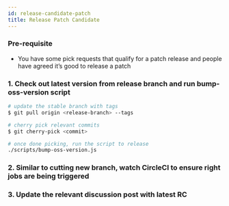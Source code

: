 ```yaml
---
id: release-candidate-patch
title: Release Patch Candidate
---
```


### Pre-requisite

- You have some pick requests that qualify for a patch release and people have agreed it’s good to release a patch

### 1. Check out latest version from release branch and run bump-oss-version script

```bash
# update the stable branch with tags
$ git pull origin <release-branch> --tags

# cherry pick relevant commits
$ git cherry-pick <commit>

# once done picking, run the script to release
./scripts/bump-oss-version.js
```

### 2. Similar to cutting new branch, watch CircleCI to ensure right jobs are being triggered

### 3. Update the relevant discussion post with latest RC

